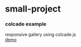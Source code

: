 # small-project
### colcade example <br>
responsive gallery using colcade.js<br>
[demo](https://auau9411.github.io/small-project/colcade-example/index.html)
